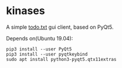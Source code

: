 # kinases

A simple [todo.txt](https://github.com/todotxt/todo.txt) gui client, based on PyQt5.

Depends on(Ubuntu 19.04):

    pip3 install --user PyQt5 
    pip3 install --user pyqtkeybind
    sudo apt install python3-pyqt5.qtx11extras


    
